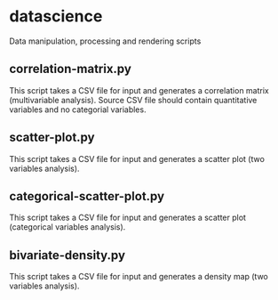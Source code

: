 # datascience
Data manipulation, processing and rendering scripts

## correlation-matrix.py
This script takes a CSV file for input and generates a correlation matrix (multivariable analysis).
Source CSV file should contain quantitative variables and no categorial variables.

## scatter-plot.py
This script takes a CSV file for input and generates a scatter plot (two variables analysis).

## categorical-scatter-plot.py
This script takes a CSV file for input and generates a scatter plot (categorical variables analysis).

## bivariate-density.py
This script takes a CSV file for input and generates a density map (two variables analysis).
